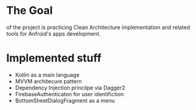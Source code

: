 # The Goal
of the project is practicing Clean Architecture implementation and related tools for Anfroid's apps development.

# Implemented stuff
- Kotlin as a main language
- MVVM architecure pattern
- Dependency Injection princilpe via Dagger2
- FirebaseAuthenticaton for user identifiction
- BottomSheetDialogFragment as a menu
